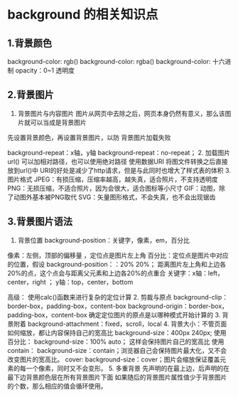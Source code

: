 # background 的相关知识点

## 1.背景颜色

background-color: rgb()
background-color: rgba()
background-color: 十六进制
opacity：0~1 透明度

## 2.背景图片

1. 背景图片与内容图片
图片从网页中去除之后，网页本身仍然有意义，那么该图片就可以当成是背景图片

先设置背景颜色，再设置背景图片，以防 背景图片加载失败

background-repeat：x轴，y轴
background-repeat：no-repeat；
2. 加载图片
url()  可以加相对路径，也可以使用绝对路径
使用数据URI
将图文件转换之后直接放到url()中
URI的好处是减少了http请求，但是与此同时也增大了样式表的体积
3. 图片格式
JPEG：有损压缩，压缩率越高，越失真，适合照片，不支持透明度
PNG：无损压缩，不适合照片，因为会很大，适合图标等小尺寸
GIF：动图，除了动图外基本被PNG取代
SVG：矢量图形格式，不会失真，也不会出现锯齿

## 3.背景图片语法

1. 背景位置
background-position：关键字，像素，em，百分比

像素：左侧，顶部的偏移量 ，定位点是图片左上角
百分比：定位点是图片中对应的位置，假设 background-position：：20% 20%；
距离图片左上角和上边各20%的点，这个点会与距离父元素和上边各20%的点重合
关键字：x轴：left，center，right ； y轴：top，center，bottom

高级： 使用calc()函数来进行复杂的定位计算
2. 剪裁与原点
background-clip：border-box，padding-box，content-box
background-origin：border-box，padding-box，content-box  确定定位图片的原点是以哪种模式开始计算的
3. 背景附着
background-attachment：fixed，scroll，local
4. 背景大小：不管页面如何缩放，都让内容保持自己的宽高比
background-size：400px 240px;
使用百分比：
background-size：100% auto； 这样会保持图片自己的宽高比
使用contain：
background-size：contain；浏览器自己会保持图片最大化，又不会改变图片的宽高比。
cover:
background-size：cover；图片会缩放保证覆盖元素的每一个像素，同时又不会变形。
5. 多重背景
先声明的在最上边，后声明的在最下边背景颜色层在所有背景图片下面
如果随后的背景图片属性值少于背景图片的个数，那么相应的值会循环使用。
